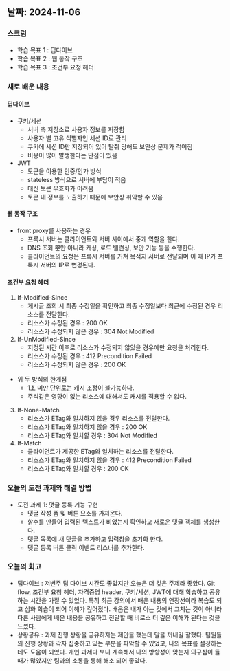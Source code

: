 ## 날짜: 2024-11-06

### 스크럼
- 학습 목표 1 : 딥다이브  
- 학습 목표 2 : 웹 동작 구조 
- 학습 목표 3 : 조건부 요청 헤더 

### 새로 배운 내용
#### 딥다이브 
- 쿠키/세션  
    - 서버 측 저장소로 사용자 정보를 저장함
    - 사용자 별 고유 식별자인 세션 ID로 관리 
    - 쿠키에 세션 ID만 저장되어 있어 탈취 당해도 보안상 문제가 적어짐 
    - 비용이 많이 발생한다는 단점이 있음 
- JWT
    - 토큰을 이용한 인증/인가 방식
    - stateless 방식으로 서버에 부담이 적음
    - 대신 토큰 무효화가 어려움
    - 토큰 내 정보를 노출하기 때문에 보안상 취약할 수 있음


#### 웹 동작 구조 
- front proxy를 사용하는 경우 
    - 프록시 서버는 클라이언트와 서버 사이에서 중개 역할을 한다.
    - DNS 조회 뿐만 아니라 캐싱, 로드 밸런싱, 보안 기능 등을 수행한다. 
    - 클라이언트의 요청은 프록시 서버를 거쳐 목적지 서버로 전달되며 이 때 IP가 프록시 서버의 IP로 변경된다. 


#### 조건부 요청 헤더  
1. If-Modified-Since  
    - 게시글 조회 시 최종 수정일을 확인하고 최종 수정일보다 최근에 수정된 경우 리소스를 전달한다. 
    - 리소스가 수정된 경우 : 200 OK
    - 리소스가 수정되지 않은 경우 : 304 Not Modified
2. If-UnModified-Since  
    - 지정된 시간 이후로 리소스가 수정되지 않았을 경우에만 요청을 처리한다. 
    - 리소스가 수정된 경우 : 412 Precondition Failed
    - 리소스가 수정되지 않은 경우 : 200 OK
- 위 두 방식의 한계점 
    - 1초 미만 단위로는 캐시 조정이 불가능하다. 
    - 주석같은 영향이 없는 리소스에 대해서도 캐시를 적용할 수 없다. 
3. If-None-Match
    - 리소스가 ETag와 일치하지 않을 경우 리소스를 전달한다. 
    - 리소스가 ETag와 일치하지 않을 경우 : 200 OK
    - 리소스가 ETag와 일치할 경우 : 304 Not Modified
4. If-Match
    - 클라이언트가 제공한 ETag와 일치하는 리소스를 전달한다. 
    - 리소스가 ETag와 일치하지 않을 경우 : 412 Precondition Failed
    - 리소스가 ETag와 일치할 경우 : 200 OK

### 오늘의 도전 과제와 해결 방법
- 도전 과제 1: 댓글 등록 기능 구현 
    - 댓글 작성 폼 및 버튼 요소를 가져온다.
    - 함수를 만들어 입력된 텍스트가 비었는지 확인하고 새로운 댓글 객체를 생성한다. 
    - 댓글 목록에 새 댓글을 추가하고 입력창을 초기화 한다. 
    - 댓글 등록 버튼 클릭 이벤트 리스너를 추가한다.  
    

### 오늘의 회고
- 딥다이브 : 저번주 딥 다이브 시간도 좋았지만 오늘은 더 깊은 주제라 좋았다. Git flow, 조건부 요청 헤더, 자격증명 header, 쿠키/세션, JWT에 대해 학습하고 공유하는 시간을 가질 수 있었다. 특히 최근 강의에서 배운 내용의 연장선이라 복습도 되고 심화 학습이 되어 이해가 깊어졌다. 배움은 내가 아는 것에서 그치는 것이 아니라 다른 사람에게 배운 내용을 공유하고 전달할 때 비로소 더 깊은 이해가 된다는 것을 느꼈다. 
- 상황공유 : 과제 진행 상황을 공유하자는 제안을 했는데 말을 꺼내길 잘했다. 팀원들의 진행 상황과 각자 집중하고 있는 부분을 파악할 수 있었고, 나의 목표를 설정하는 데도 도움이 되었다. 개인 과제다 보니 계속해서 나의 방향성이 맞는지 의구심이 들 때가 많았지만 팀과의 소통을 통해 해소 되어 좋았다. 




